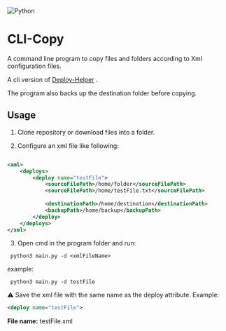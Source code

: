 ![Python](https://img.shields.io/badge/python-%2314354C.svg?style=for-the-badge&logo=python&logoColor=white)

# CLI-Copy
A command line program to copy files and folders according to Xml configuration files.

A cli version of [Deploy-Helper](https://github.com/albino98/deploy-helper) .

The program also backs up the destination folder before copying.

## Usage

1. Clone repository or download files into a folder.


2. Configure an xml file like following:


~~~ xml

<xml>
	<deploys>
		<deploy name="testFile">
			<sourceFilePath>/home/folder</sourceFilePath>
			<sourceFilePath>/home/testFile.txt</sourceFilePath>
			
			<destinationPath>/home/destination</destinationPath>
			<backupPath>/home/backup</backupPath>
		</deploy>
	</deploys>
</xml>

~~~


3. Open cmd in the program folder and run:

~~~
 python3 main.py -d <xmlFileName>
~~~

   example:

~~~
 python3 main.py -d testFile
~~~
    
  :warning: Save the xml file with the same name as the deploy attribute. Example:
  
  ~~~ xml
  <deploy name="testFile">
   ~~~
   
   **File name:** testFile.xml
    
